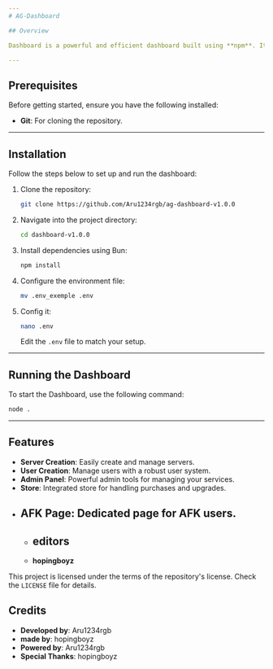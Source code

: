 ```yaml
---
# AG-Dashboard

## Overview

Dashboard is a powerful and efficient dashboard built using **npm**. It provides features like server creation, user management, an admin panel, a store, an AFK page, and the ability to scan available nodes and images.

---
```


## Prerequisites

Before getting started, ensure you have the following installed:

- **Git**: For cloning the repository.

---

## Installation

Follow the steps below to set up and run the dashboard:

1. Clone the repository:
   ```bash
   git clone https://github.com/Aru1234rgb/ag-dashboard-v1.0.0
   ```

2. Navigate into the project directory:
   ```bash
   cd dashboard-v1.0.0
   ```

3. Install dependencies using Bun:
   ```bash
   npm install
   ```

4. Configure the environment file:
   ```bash
   mv .env_exemple .env
   ```
5. Config it:
   ```bash
   nano .env
   ```

   Edit the `.env` file to match your setup.

---

## Running the Dashboard

To start the Dashboard, use the following command:

```bash
node .
```

---

## Features

- **Server Creation**: Easily create and manage servers.
- **User Creation**: Manage users with a robust user system.
- **Admin Panel**: Powerful admin tools for managing your services.
- **Store**: Integrated store for handling purchases and upgrades.
- **AFK Page**: Dedicated page for AFK users.
  ---------------------------------------------------
  - ## editors
  - **hopingboyz**

This project is licensed under the terms of the repository's license. Check the `LICENSE` file for details.
## Credits  
- **Developed by**: Aru1234rgb
- **made by**: hopingboyz   
- **Powered by**:  Aru1234rgb
- **Special Thanks**: hopingboyz


